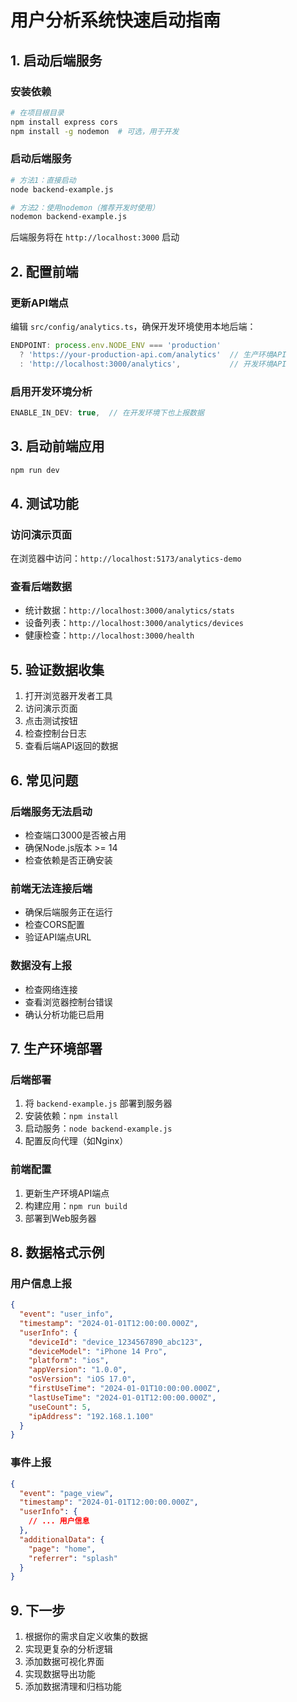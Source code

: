 # 用户分析系统快速启动指南

## 1. 启动后端服务

### 安装依赖
```bash
# 在项目根目录
npm install express cors
npm install -g nodemon  # 可选，用于开发
```

### 启动后端服务
```bash
# 方法1：直接启动
node backend-example.js

# 方法2：使用nodemon（推荐开发时使用）
nodemon backend-example.js
```

后端服务将在 `http://localhost:3000` 启动

## 2. 配置前端

### 更新API端点
编辑 `src/config/analytics.ts`，确保开发环境使用本地后端：

```typescript
ENDPOINT: process.env.NODE_ENV === 'production' 
  ? 'https://your-production-api.com/analytics'  // 生产环境API
  : 'http://localhost:3000/analytics',           // 开发环境API
```

### 启用开发环境分析
```typescript
ENABLE_IN_DEV: true,  // 在开发环境下也上报数据
```

## 3. 启动前端应用

```bash
npm run dev
```

## 4. 测试功能

### 访问演示页面
在浏览器中访问：`http://localhost:5173/analytics-demo`

### 查看后端数据
- 统计数据：`http://localhost:3000/analytics/stats`
- 设备列表：`http://localhost:3000/analytics/devices`
- 健康检查：`http://localhost:3000/health`

## 5. 验证数据收集

1. 打开浏览器开发者工具
2. 访问演示页面
3. 点击测试按钮
4. 检查控制台日志
5. 查看后端API返回的数据

## 6. 常见问题

### 后端服务无法启动
- 检查端口3000是否被占用
- 确保Node.js版本 >= 14
- 检查依赖是否正确安装

### 前端无法连接后端
- 确保后端服务正在运行
- 检查CORS配置
- 验证API端点URL

### 数据没有上报
- 检查网络连接
- 查看浏览器控制台错误
- 确认分析功能已启用

## 7. 生产环境部署

### 后端部署
1. 将 `backend-example.js` 部署到服务器
2. 安装依赖：`npm install`
3. 启动服务：`node backend-example.js`
4. 配置反向代理（如Nginx）

### 前端配置
1. 更新生产环境API端点
2. 构建应用：`npm run build`
3. 部署到Web服务器

## 8. 数据格式示例

### 用户信息上报
```json
{
  "event": "user_info",
  "timestamp": "2024-01-01T12:00:00.000Z",
  "userInfo": {
    "deviceId": "device_1234567890_abc123",
    "deviceModel": "iPhone 14 Pro",
    "platform": "ios",
    "appVersion": "1.0.0",
    "osVersion": "iOS 17.0",
    "firstUseTime": "2024-01-01T10:00:00.000Z",
    "lastUseTime": "2024-01-01T12:00:00.000Z",
    "useCount": 5,
    "ipAddress": "192.168.1.100"
  }
}
```

### 事件上报
```json
{
  "event": "page_view",
  "timestamp": "2024-01-01T12:00:00.000Z",
  "userInfo": {
    // ... 用户信息
  },
  "additionalData": {
    "page": "home",
    "referrer": "splash"
  }
}
```

## 9. 下一步

1. 根据你的需求自定义收集的数据
2. 实现更复杂的分析逻辑
3. 添加数据可视化界面
4. 实现数据导出功能
5. 添加数据清理和归档功能 
